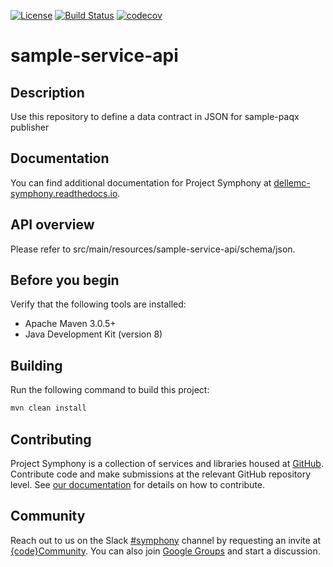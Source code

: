[![License](https://img.shields.io/badge/License-EPL%201.0-red.svg)](https://opensource.org/licenses/EPL-1.0)
[![Build Status](https://travis-ci.org/dellemc-symphony/sample-service-api.svg?branch=master)](https://travis-ci.org/dellemc-symphony/sample-service-api)
[![codecov](https://codecov.io/gh/dellemc-symphony/sample-service-api/branch/master/graph/badge.svg)](https://codecov.io/gh/dellemc-symphony/sample-service-api)
# sample-service-api
## Description
Use this repository to define a data contract in JSON for sample-paqx publisher
## Documentation
You can find additional documentation for Project Symphony at [dellemc-symphony.readthedocs.io][documentation].
## API overview
Please refer to src/main/resources/sample-service-api/schema/json.
## Before you begin
Verify that the following tools are installed:
 
* Apache Maven 3.0.5+
* Java Development Kit (version 8)
## Building
Run the following command to build this project:
```bash
mvn clean install
```

## Contributing
Project Symphony is a collection of services and libraries housed at [GitHub][github].
Contribute code and make submissions at the relevant GitHub repository level. See [our documentation][contributing] for details on how to contribute.
## Community
Reach out to us on the Slack [#symphony][slack] channel by requesting an invite at [{code}Community][codecommunity].
You can also join [Google Groups][googlegroups] and start a discussion.
 
[slack]: https://codecommunity.slack.com/messages/symphony
[googlegroups]: https://groups.google.com/forum/#!forum/dellemc-symphony
[codecommunity]: http://community.codedellemc.com/
[contributing]: http://dellemc-symphony.readthedocs.io/en/latest/contributingtosymphony.html
[github]: https://github.com/dellemc-symphony
[documentation]: https://dellemc-symphony.readthedocs.io/en/latest/



